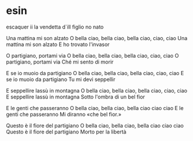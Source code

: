 # esin
escaquer ii la vendetta d`ill figlio no nato

Una mattina mi son alzato
O bella ciao, bella ciao, bella ciao, ciao, ciao
Una mattina mi son alzato
E ho trovato l'invasor

O partigiano, portami via
O bella ciao, bella ciao, bella ciao, ciao, ciao
O partigiano, portami via
Ché mi sento di morir

E se io muoio da partigiano
O bella ciao, bella ciao, bella ciao, ciao, ciao
E se io muoio da partigiano
Tu mi devi seppellir

E seppellire lassù in montagna
O bella ciao, bella ciao, bella ciao, ciao, ciao
E seppellire lassù in montagna
Sotto l'ombra di un bel fior

E le genti che passeranno
O bella ciao, bella ciao, bella ciao ciao ciao
E le genti che passeranno
Mi diranno «che bel fior.»

Questo è il fiore del partigiano
O bella ciao, bella ciao, bella ciao ciao ciao
Questo è il fiore del partigiano
Morto per la libertà
